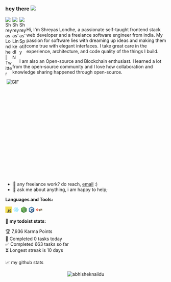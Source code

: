 ### hey there <img src="https://media.giphy.com/media/hvRJCLFzcasrR4ia7z/giphy.gif" width="25px">

<a href="https://twitter.com/shryasss">
  <img align="left" alt="Shreyas Londhe | Twitter" width="22px" src="https://raw.githubusercontent.com/peterthehan/peterthehan/master/assets/twitter.svg" />
</a>
<a href="https://www.linkedin.com/in/shreyas-londhe-999983192/">
  <img align="left" alt="Shreyas' LinkedIN" width="22px" src="https://raw.githubusercontent.com/peterthehan/peterthehan/master/assets/linkedin.svg" />
</a>
<a href="https://open.spotify.com/user/udzkvdjecijhg649x7zmnunkm">
  <img align="left" alt="Shreyas' Spotify" width="22px" src="https://raw.githubusercontent.com/peterthehan/peterthehan/master/assets/spotify.svg" />
</a>

<br />

Hi, I'm Shreyas Londhe, a passionate self-taught frontend stack web developer and a freelance software engineer from india. My passion for software lies with dreaming up ideas and making them come true with elegant interfaces. I take great care in the experience, architecture, and code quality of the things I build.

I am also an Open-source and Blockchain enthusiast. I learned a lot from the open-source community and I love how collaboration and knowledge sharing happened through open-source.

  <img align="right" alt="GIF" src="https://github.com/abhisheknaiidu/abhisheknaiidu/blob/master/code.gif?raw=true" width="500" height="320" />
  
- 💼 any freelance work? do reach, [email](mailto:shreyas_londhe@outlook.com) :)
- 💬 ask me about anything, i am happy to help;

**Languages and Tools:**

<code><img height="20" src="https://raw.githubusercontent.com/github/explore/80688e429a7d4ef2fca1e82350fe8e3517d3494d/topics/javascript/javascript.png"></code>
<code><img height="20" src="https://raw.githubusercontent.com/github/explore/80688e429a7d4ef2fca1e82350fe8e3517d3494d/topics/react/react.png"></code>
<code><img height="20" src="https://raw.githubusercontent.com/github/explore/80688e429a7d4ef2fca1e82350fe8e3517d3494d/topics/nodejs/nodejs.png"></code>
<code><img height="20" src="https://raw.githubusercontent.com/github/explore/80688e429a7d4ef2fca1e82350fe8e3517d3494d/topics/cpp/cpp.png"></code>
<code><img height="20" src="https://raw.githubusercontent.com/github/explore/80688e429a7d4ef2fca1e82350fe8e3517d3494d/topics/git/git.png"></code>

<!-- 📊 **this week i spent my time on:**

<!-- if you like what I do, maybe consider buying me a tea :)

<a href="https://www.buymeacoffee.com/abhisheknaiidu" target="_blank"><img src="https://cdn.buymeacoffee.com/buttons/v2/default-red.png" alt="Buy Me A Coffee" width="150" ></a> -->

🚧 **my todoist stats:**

<!-- TODO-IST:START -->

🏆 7,936 Karma Points  
🌸 Completed 0 tasks today  
✅ Completed 663 tasks so far  
⏳ Longest streak is 10 days

<!-- TODO-IST:END -->

📈 my github stats

<p align="center"> <img src="https://github-readme-stats.vercel.app/api?username=shryasss&show_icons=true&theme=gotham" alt="abhisheknaiidu" />
